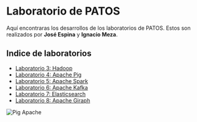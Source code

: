 # Laboratorio de PATOS

Aquí encontraras los desarrollos de los laboratorios de PATOS. Estos son realizados por **José Espina** y **Ignacio Meza**.

## Indice de laboratorios

- <a href="https://github.com/Mezosky/Labs_PATOS/tree/main/Lab3">Laboratorio 3: Hadoop</a>
- <a href="https://github.com/Mezosky/Labs_PATOS/tree/main/Lab4">Laboratorio 4: Apache Pig</a>
- <a href="https://github.com/Mezosky/Labs_PATOS/tree/main/Lab5">Laboratorio 5: Apache Spark</a>
- <a href="https://github.com/Mezosky/Labs_PATOS/tree/main/Lab6">Laboratorio 6: Apache Kafka</a>
- <a href="https://github.com/Mezosky/Labs_PATOS/tree/main/Lab7">Laboratorio 7: Elasticsearch</a>
- <a href="https://github.com/Mezosky/Labs_PATOS/tree/main/Lab8">Laboratorio 8: Apache Giraph</a>

![Pig Apache](https://download.pingcap.com/images/blog/batch-processing-massive-data-much-quicker-with-tispark.jpg)
